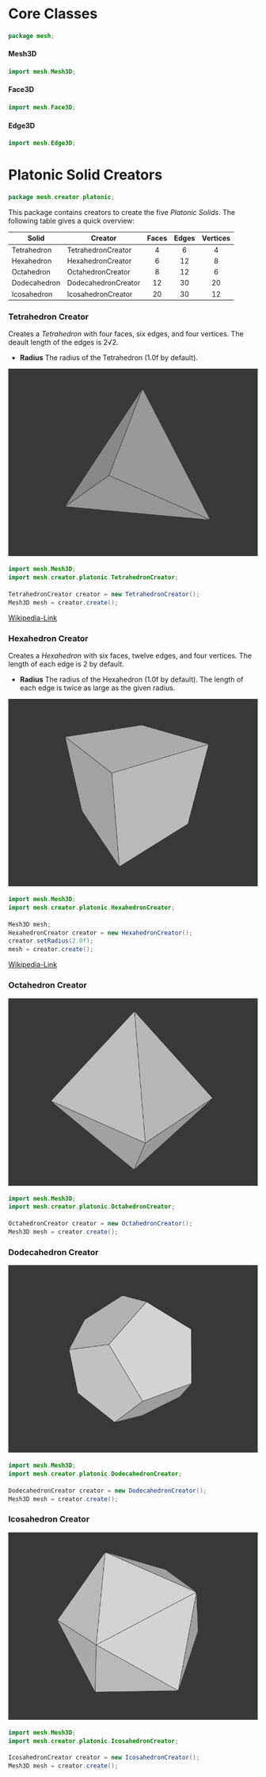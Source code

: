 # Core Classes
```java
package mesh;
```
#### Mesh3D
```java
import mesh.Mesh3D;
```

#### Face3D
```java
import mesh.Face3D;
```

#### Edge3D
```java
import mesh.Edge3D;
```

# Platonic Solid Creators
```java
package mesh.creator.platonic;
```
This package contains creators to create the five *Platonic Solids*.
The following table gives a quick overview:

| Solid        | Creator             | Faces | Edges | Vertices |
|--------------|---------------------|:-----:|:-----:|:--------:|
| Tetrahedron  | TetrahedronCreator  | 4     | 6     | 4        |
| Hexahedron   | HexahedronCreator   | 6     | 12    | 8        |
| Octahedron   | OctahedronCreator   | 8     | 12    | 6        |
| Dodecahedron | DodecahedronCreator | 12    | 30    | 20       |
| Icosahedron  | IcosahedronCreator  | 20    | 30    | 12       |

### Tetrahedron Creator
Creates a *Tetrahedron* with four faces, six edges, and four vertices.
The deault length of the edges is 2√2.
* **Radius** The radius of the Tetrahedron (1.0f by default).

![Tetrahedron](./images/tetrahedron-creator.png)

```java
import mesh.Mesh3D;
import mesh.creator.platonic.TetrahedronCreator;

TetrahedronCreator creator = new TetrahedronCreator();
Mesh3D mesh = creator.create();
```
[Wikipedia-Link](https://en.wikipedia.org/wiki/Tetrahedron)

### Hexahedron Creator
Creates a *Hexahedron* with six faces, twelve edges, and four vertices.
The length of each edge is 2 by default.
* **Radius** The radius of the Hexahedron (1.0f by default). The length of each edge is twice as large as the given radius.

![Hexahedron](./images/hexahedron-creator.png)

```java
import mesh.Mesh3D;
import mesh.creator.platonic.HexahedronCreator;

Mesh3D mesh;
HexahedronCreator creator = new HexahedronCreator();
creator.setRadius(2.0f);
mesh = creator.create();
```
[Wikipedia-Link](https://en.wikipedia.org/wiki/Cube)

### Octahedron Creator

![Octahedron](./images/octahedron-creator.png)

```java
import mesh.Mesh3D;
import mesh.creator.platonic.OctahedronCreator;

OctahedronCreator creator = new OctahedronCreator();
Mesh3D mesh = creator.create();
```
### Dodecahedron Creator

![Dodecahedron](./images/dodecahedron-creator.png)

```java
import mesh.Mesh3D;
import mesh.creator.platonic.DodecahedronCreator;

DodecahedronCreator creator = new DodecahedronCreator();
Mesh3D mesh = creator.create();
```
### Icosahedron Creator

![Icosahedron](./images/icosahedron-creator.png)

```java
import mesh.Mesh3D;
import mesh.creator.platonic.IcosahedronCreator;

IcosahedronCreator creator = new IcosahedronCreator();
Mesh3D mesh = creator.create();
```
